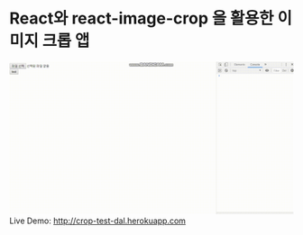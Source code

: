# React와 react-image-crop 을 활용한 이미지 크롭 앱

![](https://github.com/eunsukimme/Simple-Image-Crop-App/blob/master/2.gif)
Live Demo:
http://crop-test-dal.herokuapp.com
